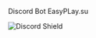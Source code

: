 Discord Bot EasyPLay.su

![Discord Shield](https://discordapp.com/api/guilds/658670734222163989/widget.png?style=shield)


